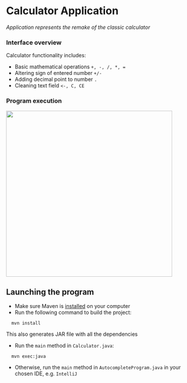 # Calculator Application
*Application represents the remake of the classic calculator*

### Interface overview

Calculator functionality includes:
- Basic mathematical operations `+, -, /, *, =`
- Altering sign of entered number `+/-`
- Adding decimal point to number `.`
- Cleaning text field `<-, C, CE`

### Program execution

<p float="left">
<img src="https://user-images.githubusercontent.com/81090139/196044028-9a2f253c-d96b-468e-9dde-4e0435114009.gif" width="450">
</p>

## Launching the program
- Make sure Maven is [installed](https://maven.apache.org/download.cgi) on your computer
- Run the following command to build the project:
```
  mvn install
```
This also generates JAR file with all the dependencies 
- Run the `main` method in `Calculator.java`:
```
  mvn exec:java
```
- Otherwise, run the `main` method in `AutocompleteProgram.java` in your chosen IDE, e.g. `IntelliJ`
